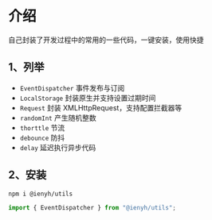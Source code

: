 # 介绍

自己封装了开发过程中的常用的一些代码，一键安装，使用快捷

## 1、列举

- `EventDispatcher` 事件发布与订阅
- `LocalStorage` 封装原生并支持设置过期时间
- `Request` 封装 XMLHttpRequest，支持配置拦截器等
- `randomInt` 产生随机整数
- `thorttle` 节流
- `debounce` 防抖
- `delay` 延迟执行异步代码

## 2、安装

```bash
npm i @ienyh/utils
```

```js
import { EventDispatcher } from "@ienyh/utils";
```
